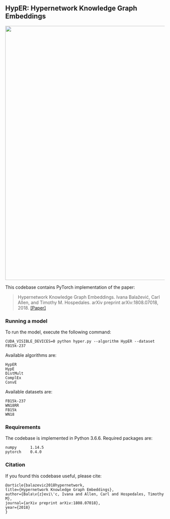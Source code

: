 
## HypER: Hypernetwork Knowledge Graph Embeddings

<p align="center">
  <img src="https://raw.githubusercontent.com/ibalazevic/HypER/master/hyper.png"/ width=800>
</p>

This codebase contains PyTorch implementation of the paper:

> Hypernetwork Knowledge Graph Embeddings.
> Ivana Balažević, Carl Allen, and Timothy M. Hospedales.
> arXiv preprint arXiv:1808.07018, 2018.
> [[Paper]](https://arxiv.org/pdf/1808.07018.pdf)

### Running a model

To run the model, execute the following command:

`CUDA_VISIBLE_DEVICES=0 python hyper.py --algorithm HypER --dataset FB15k-237`


Available algorithms are:

    HypER
    HypE
    DistMult
    ComplEx
    ConvE

Available datasets are:
    
    FB15k-237
    WN18RR
    FB15k
    WN18

### Requirements

The codebase is implemented in Python 3.6.6. Required packages are:

    numpy      1.14.5
    pytorch    0.4.0

### Citation

If you found this codebase useful, please cite:

    @article{balazevic2018hypernetwork,
    title={Hypernetwork Knowledge Graph Embeddings},
    author={Bala\v{z}evi\'c, Ivana and Allen, Carl and Hospedales, Timothy M},
    journal={arXiv preprint arXiv:1808.07018},
    year={2018}
    }
